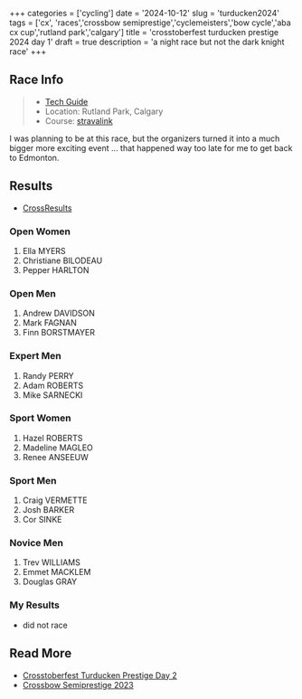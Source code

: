 +++
categories = ['cycling']
date = '2024-10-12'
slug = 'turducken2024'
tags = ['cx', 'races','crossbow semiprestige','cyclemeisters','bow cycle','aba cx cup','rutland park','calgary']
title = 'crosstoberfest turducken prestige 2024 day 1'
draft = true
description = 'a night race but not the dark knight race'
+++

## Race Info

> * [Tech Guide](https://docs.google.com/document/d/1fn1lTNa-F_qtriTRZjFSrB7gfn2Q99jHeCfgeCX5D5o/edit)
> * Location: Rutland Park, Calgary
> * Course: [stravalink](http://www.strava.com/segments/35834847)

I was planning to be at this race, but the organizers turned it into a much bigger more exciting event ... that happened way too late for me to get back to Edmonton.

## Results

* [CrossResults](https://www.crossresults.com/race/12118)

### Open Women

1. Ella MYERS
2. Christiane BILODEAU
3. Pepper HARLTON
### Open Men

1. Andrew DAVIDSON
2. Mark FAGNAN
3. Finn BORSTMAYER
### Expert Men

1. Randy PERRY
2. Adam ROBERTS
3. Mike SARNECKI
### Sport Women

1. Hazel ROBERTS
2. Madeline MAGLEO
3. Renee ANSEEUW

### Sport Men

1. Craig VERMETTE
2. Josh BARKER
3. Cor SINKE
### Novice Men

1. Trev WILLIAMS
2. Emmet MACKLEM
3. Douglas GRAY

### My Results

* did not race

## Read More

* [Crosstoberfest Turducken Prestige Day 2](../crosstoberfest2024/)
* [Crossbow Semiprestige 2023](../crossbow2023/)